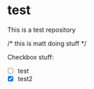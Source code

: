 test
====

This is a test repository

/*  this is matt doing stuff  */

Checkbox stuff:
- [ ] test
- [x] test2
